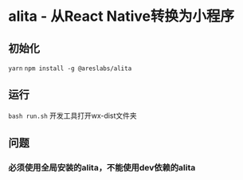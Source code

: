 # alita - 从React Native转换为小程序

## 初始化
`yarn`
`npm install -g @areslabs/alita`

## 运行
`bash run.sh`
开发工具打开wx-dist文件夹

## 问题
### 必须使用全局安装的alita，不能使用dev依赖的alita
